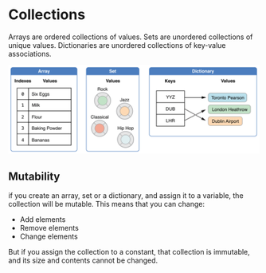 # Collections

Arrays are ordered collections of values. Sets are unordered collections of unique values. Dictionaries are unordered collections of key-value associations.

!["Collection Types"](resources/collections.png)

## Mutability

if you create an array, set or a dictionary, and assign it to a variable, the collection will be mutable. This means that you can change:

- Add elements
- Remove elements
- Change elements

But if you assign the collection to a constant, that collection is immutable, and its size and contents cannot be changed.
